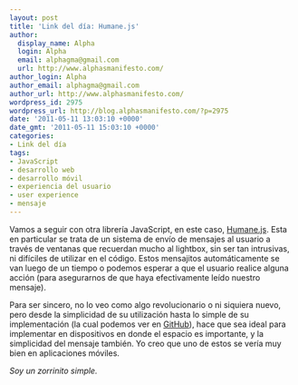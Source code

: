 ```yaml
---
layout: post
title: 'Link del día: Humane.js'
author:
  display_name: Alpha
  login: Alpha
  email: alphagma@gmail.com
  url: http://www.alphasmanifesto.com/
author_login: Alpha
author_email: alphagma@gmail.com
author_url: http://www.alphasmanifesto.com/
wordpress_id: 2975
wordpress_url: http://blog.alphasmanifesto.com/?p=2975
date: '2011-05-11 13:03:10 +0000'
date_gmt: '2011-05-11 15:03:10 +0000'
categories:
- Link del día
tags:
- JavaScript
- desarrollo web
- desarrollo móvil
- experiencia del usuario
- user experience
- mensaje
---
```


Vamos a seguir con otra librería JavaScript, en este caso, [Humane.js](http://wavded.github.com/humane-js/). Esta en particular se trata de un sistema de envío de mensajes al usuario a través de ventanas que recuerdan mucho al lightbox, sin ser tan intrusivas, ni difíciles de utilizar en el código. Estos mensajitos automáticamente se van luego de un tiempo o podemos esperar a que el usuario realice alguna acción (para asegurarnos de que haya efectivamente leído nuestro mensaje).

Para ser sincero, no lo veo como algo revolucionario o ni siquiera nuevo, pero desde la simplicidad de su utilización hasta lo simple de su implementación (la cual podemos ver en [GitHub](https://github.com/wavded/humane-js/blob/master/humane.js)), hace que sea ideal para implementar en dispositivos en donde el espacio es importante, y la simplicidad del mensaje también. Yo creo que uno de estos se vería muy bien en aplicaciones móviles.

_Soy un zorrinito simple._
